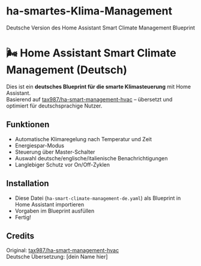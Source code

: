 # ha-smartes-Klima-Management
Deutsche Version des Home Assistant Smart Climate Management Blueprint

# 🌬️ Home Assistant Smart Climate Management (Deutsch)

Dies ist ein **deutsches Blueprint für die smarte Klimasteuerung** mit Home Assistant.  
Basierend auf [tax987/ha-smart-management-hvac](https://github.com/tax987/ha-smart-management-hvac) – übersetzt und optimiert für deutschsprachige Nutzer.

## Funktionen

- Automatische Klimaregelung nach Temperatur und Zeit
- Energiespar-Modus
- Steuerung über Master-Schalter
- Auswahl deutsche/englische/italienische Benachrichtigungen
- Langlebiger Schutz vor On/Off-Zyklen

## Installation

- Diese Datei (`ha-smart-climate-management-de.yaml`) als Blueprint in Home Assistant importieren  
- Vorgaben im Blueprint ausfüllen
- Fertig!

## Credits

Original: [tax987/ha-smart-management-hvac](https://github.com/tax987/ha-smart-management-hvac)  
Deutsche Übersetzung: [dein Name hier]  
